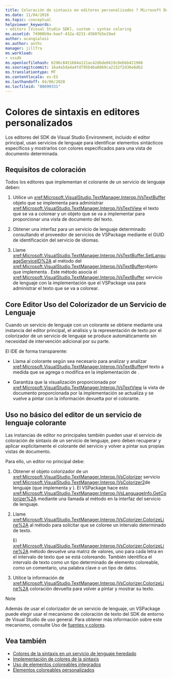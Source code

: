 ```yaml
---
title: Coloración de sintaxis en editores personalizados ? Microsoft Docs
ms.date: 11/04/2016
ms.topic: conceptual
helpviewer_keywords:
- editors [Visual Studio SDK], custom - syntax coloring
ms.assetid: 74900b9a-baef-432a-8231-4568fb5e19ad
author: acangialosi
ms.author: anthc
manager: jillfra
ms.workload:
- vssdk
ms.openlocfilehash: 6296c8451684a121ac42dbde6619c0ebbb421908
ms.sourcegitcommit: 16a4a5da4a4fd795b46a0869ca2152f2d36e6db2
ms.translationtype: MT
ms.contentlocale: es-ES
ms.lasthandoff: 04/06/2020
ms.locfileid: "80699331"
---
```

# <a name="syntax-coloring-in-custom-editors"></a>Colores de sintaxis en editores personalizados
Los editores del SDK de Visual Studio Environment, incluido el editor principal, usan servicios de lenguaje para identificar elementos sintácticos específicos y mostrarlos con colores especificados para una vista de documento determinada.

## <a name="colorization-requirements"></a>Requisitos de coloración
 Todos los editores que implementan el colorante de un servicio de lenguaje deben:

1. Utilice un <xref:Microsoft.VisualStudio.TextManager.Interop.IVsTextBuffer> objeto que se implementa para administrar <xref:Microsoft.VisualStudio.TextManager.Interop.IVsTextView> el texto que se va a colorear y un objeto que se va a implementar para proporcionar una vista de documento del texto.

2. Obtener una interfaz para un servicio de lenguaje determinado consultando el proveedor de servicios de VSPackage mediante el GUID de identificación del servicio de idiomas.

3. Llame <xref:Microsoft.VisualStudio.TextManager.Interop.IVsTextBuffer.SetLanguageServiceID%2A> al método del <xref:Microsoft.VisualStudio.TextManager.Interop.IVsTextBuffer>objeto que implementa . Este método asocia el <xref:Microsoft.VisualStudio.TextManager.Interop.IVsTextBuffer> servicio de lenguaje con la implementación que el VSPackage usa para administrar el texto que se va a colorear.

## <a name="core-editor-usage-of-a-language-services-colorizer"></a>Core Editor Uso del Colorizador de un Servicio de Lenguaje
 Cuando un servicio de lenguaje con un colorante se obtiene mediante una instancia del editor principal, el análisis y la representación de texto por el colorizador de un servicio de lenguaje se produce automáticamente sin necesidad de intervención adicional por su parte.

 El IDE de forma transparente:

- Llama al colorante según sea necesario para analizar y analizar <xref:Microsoft.VisualStudio.TextManager.Interop.IVsTextBuffer>el texto a medida que se agrega o modifica en la implementación de .

- Garantiza que la visualización proporcionada por <xref:Microsoft.VisualStudio.TextManager.Interop.IVsTextView> la vista de documento proporcionada por la implementación se actualiza y se vuelve a pintar con la información devuelta por el colorante.

## <a name="non-core-editor-usage-of-a-language-services-colorizer"></a>Uso no básico del editor de un servicio de lenguaje colorante
 Las instancias de editor no principales también pueden usar el servicio de coloración de sintaxis de un servicio de lenguaje, pero deben recuperar y aplicar explícitamente el colorante del servicio y volver a pintar sus propias vistas de documento.

 Para ello, un editor no principal debe:

1. Obtener el objeto colorizador de un <xref:Microsoft.VisualStudio.TextManager.Interop.IVsColorizer> servicio <xref:Microsoft.VisualStudio.TextManager.Interop.IVsColorizer2>de lenguaje (que implementa y ). El VSPackage hace esto <xref:Microsoft.VisualStudio.TextManager.Interop.IVsLanguageInfo.GetColorizer%2A> mediante una llamada al método en la interfaz del servicio de lenguaje.

2. Llame <xref:Microsoft.VisualStudio.TextManager.Interop.IVsColorizer.ColorizeLine%2A> al método para solicitar que se coloree un intervalo determinado de texto.

     El <xref:Microsoft.VisualStudio.TextManager.Interop.IVsColorizer.ColorizeLine%2A> método devuelve una matriz de valores, uno para cada letra en el intervalo de texto que se está coloreando. También identifica el intervalo de texto como un tipo determinado de elemento coloreable, como un comentario, una palabra clave o un tipo de datos.

3. Utilice la información de <xref:Microsoft.VisualStudio.TextManager.Interop.IVsColorizer.ColorizeLine%2A> coloración devuelta para volver a pintar y mostrar su texto.

> [!NOTE]
> Además de usar el colorizador de un servicio de lenguaje, un VSPackage puede elegir usar el mecanismo de coloración de texto del SDK de entorno de Visual Studio de uso general. Para obtener más información sobre este mecanismo, consulte Uso de [fuentes y colores](/visualstudio/extensibility/using-fonts-and-colors?view=vs-2015).

## <a name="see-also"></a>Vea también

- [Colores de la sintaxis en un servicio de lenguaje heredado](../extensibility/internals/syntax-coloring-in-a-legacy-language-service.md)
- [Implementación de colores de la sintaxis](../extensibility/internals/implementing-syntax-coloring.md)
- [Uso de elementos coloreables integrados](../extensibility/internals/how-to-use-built-in-colorable-items.md)
- [Elementos coloreables personalizados](../extensibility/internals/custom-colorable-items.md)
